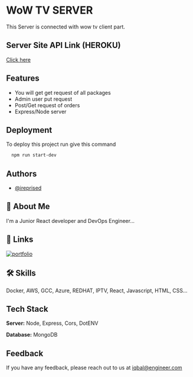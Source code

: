 # WoW TV SERVER

This Server is connected with wow tv client part.

## Server Site API Link (HEROKU)

[Click here](https://mighty-retreat-73527.herokuapp.com/)

## Features

- You will get get request of all packages
- Admin user put request
- Post/Get request of orders
- Express/Node server

## Deployment

To deploy this project run give this command

```bash
  npm run start-dev
```

## Authors

- [@ireprised](https://github.com/ireprised)

## 🚀 About Me

I'm a Junior React developer and DevOps Engineer...

## 🔗 Links

[![portfolio](https://img.shields.io/badge/my_portfolio-000?style=for-the-badge&logo=ko-fi&logoColor=white)](https://github.com/ireprised)

## 🛠 Skills

Docker, AWS, GCC, Azure, REDHAT, IPTV, React, Javascript, HTML, CSS...

## Tech Stack

**Server:** Node, Express, Cors, DotENV

**Database:** MongoDB

## Feedback

If you have any feedback, please reach out to us at iqbal@engineer.com
